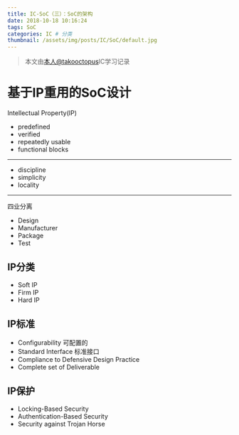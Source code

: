 ```yaml
---
title: IC-SoC（三）：SoC的架构
date: 2018-10-18 10:16:24
tags: SoC
categories: IC # 分类
thumbnail: /assets/img/posts/IC/SoC/default.jpg
---
```


>本文由[本人@takooctopus](https://takooctopus.github.io "たこ焼きのGITHUB")IC学习记录

# 基于IP重用的SoC设计

Intellectual Property(IP)

- predefined
- verified
- repeatedly usable
- functional blocks

***
- discipline
- simplicity
- locality

***
四业分离

- Design
- Manufacturer
- Package
- Test

## IP分类

- Soft IP
- Firm IP
- Hard IP 

## IP标准

- Configurability 可配置的
- Standard Interface 标准接口
- Compliance to Defensive Design Practice
- Complete set of Deliverable

## IP保护

- Locking-Based Security
- Authentication-Based Security
- Security against Trojan Horse